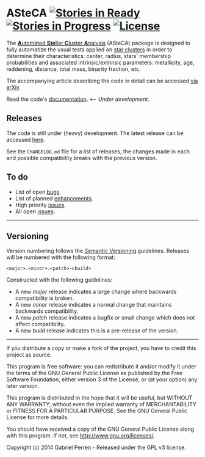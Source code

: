 # ASteCA [![Stories in Ready](https://badge.waffle.io/asteca/asteca.svg?label=ready&title=Ready)](http://waffle.io/asteca/asteca) [![Stories in Progress](https://badge.waffle.io/asteca/asteca.svg?label=in_prog&title=In%20Progress)](http://waffle.io/asteca/asteca) [![License](http://img.shields.io/badge/license-GPLv3-red.svg)](http://www.gnu.org/licenses/gpl-3.0.en.html)

The [<b>A</b>utomated <b>Ste</b>llar <b>C</b>luster <b>A</b>nalysis][3] (ASteCA) package is designed to fully automatize the usual tests applied on <a href="https://en.wikipedia.org/wiki/Star_cluster">star clusters</a> in order to determine their characteristics: center, radius, stars' membership probabilities and associated intrinsic/extrinsic parameters: metallicity, age, reddening, distance, total mass, binarity fraction, etc.</p>
            
<p>The accompanying article describing the code in detail can be accessed <a href="http://arxiv.org/abs/1412.2366">via arXiv</a>.</p>

Read the code's [documentation][9]. <-- *Under development*.

## Releases

The code is still under (heavy) development. The latest release can be accessed [here][1].

See the `CHANGELOG.md` file for a list of releases, the changes made in each and possible compatibility breaks with the previous version.

## To do

* List of open [bugs][4].
* List of planned [enhancements][5].
* High priority [issues][6].
* All open [issues][7].

***

## Versioning

Version numbering follows the [Semantic Versioning][8] guidelines. Releases will be numbered
with the following format:

`<major>.<minor>.<patch>-<build>`

Constructed with the following guidelines:

* A new *major* release indicates a large change where backwards compatibility is broken.
* A new *minor* release indicates a normal change that maintains backwards compatibility.
* A new *patch* release indicates a bugfix or small change which does not affect compatibility.
* A new *build* release indicates this is a pre-release of the version.

***

If you distribute a copy or make a fork of the project, you have to credit this project as source.

This program is free software: you can redistribute it and/or modify it under the terms of the GNU General Public License as published by the Free Software Foundation, either version 3 of the License, or (at your option) any later version.

This program is distributed in the hope that it will be useful, but WITHOUT ANY WARRANTY; without even the implied warranty of MERCHANTABILITY or FITNESS FOR A PARTICULAR PURPOSE. See the GNU General Public License for more details.

You should have received a copy of the GNU General Public License along with this program. If not, see http://www.gnu.org/licenses/.

Copyright (c) 2014 Gabriel Perren - Released under the GPL v3 license.

[1]: https://github.com/asteca/asteca/releases/latest
[3]: http://asteca.github.io
[4]: https://github.com/asteca/asteca/issues?q=is%3Aopen+is%3Aissue+label%3Abug
[5]: https://github.com/asteca/asteca/issues?q=is%3Aopen+is%3Aissue+label%3Aenhancement
[6]: https://github.com/asteca/asteca/issues?q=is%3Aopen+is%3Aissue+label%3Ap%3Ahigh
[7]: https://github.com/asteca/asteca/issues
[8]: http://semver.org/
[9]: http://asteca.rtfd.org/
